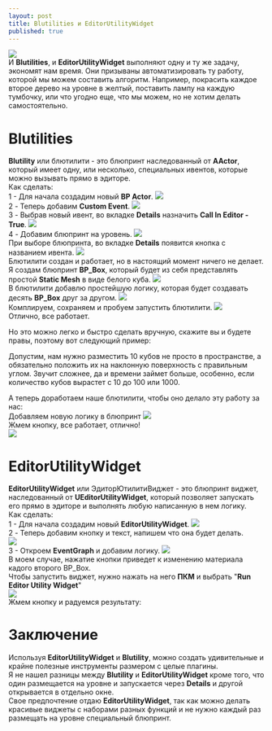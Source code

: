 ```yaml
---
layout: post
title: Blutilities и EditorUtilityWidget
published: true
---
```

![]({{site.baseurl}}/images/2023-01-03-blutilities-and-editorutilitywidget/2023-01-03-blutilities-and-editorutilitywidget.1.png)  
И **Blutilities**, и **EditorUtilityWidget** выполняют одну и ту же задачу, экономят нам время. Они призываны автоматизировать ту работу, которой мы можем составить алгоритм.
Например, покрасить каждое второе дерево на уровне в желтый, поставить лампу на каждую тумбочку, или что угодно еще, что мы можем, но не хотим делать самостоятельно.

# Blutilities
**Blutility** или блютилити - это блюпринт наследованный от **AActor**, который имеет одну, или несколько, специальных ивентов, которые можно вызывать прямо в эдиторе.  
Как сделать:  
1 - Для начала создадим новый **BP Actor**.
![]({{site.baseurl}}/images/2023-01-03-blutilities-and-editorutilitywidget/2023-01-03-blutilities-and-editorutilitywidget.2.png)  
2 - Теперь добавим **Custom Event**.
![]({{site.baseurl}}/images/2023-01-03-blutilities-and-editorutilitywidget/2023-01-03-blutilities-and-editorutilitywidget.3.png)  
3 - Выбрав новый ивент, во вкладке **Details** назначить **Call In Editor - True**.
![]({{site.baseurl}}/images/2023-01-03-blutilities-and-editorutilitywidget/2023-01-03-blutilities-and-editorutilitywidget.4.png)  
4 - Добавим блюпринт на уровень.
![]({{site.baseurl}}/images/2023-01-03-blutilities-and-editorutilitywidget/2023-01-03-blutilities-and-editorutilitywidget.5.png)  
При выборе блюпринта, во вкладке **Details** появится кнопка с названием ивента.
![]({{site.baseurl}}/images/2023-01-03-blutilities-and-editorutilitywidget/2023-01-03-blutilities-and-editorutilitywidget.6.png)  
Блютилити создан и работает, но в настоящий момент ничего не делает.  
Я создам блюпринт **BP_Box**, который будет из себя представлять простой **Static Mesh** в виде белого куба.
![]({{site.baseurl}}/images/2023-01-03-blutilities-and-editorutilitywidget/2023-01-03-blutilities-and-editorutilitywidget.7.png)  
В блютилити добавлю простейшую логику, которая будет создавать десять **BP_Box** друг за другом.
![]({{site.baseurl}}/images/2023-01-03-blutilities-and-editorutilitywidget/2023-01-03-blutilities-and-editorutilitywidget.8.png)  
Комплируем, сохраняем и пробуем запустить блютилити.
![]({{site.baseurl}}/images/2023-01-03-blutilities-and-editorutilitywidget/2023-01-03-blutilities-and-editorutilitywidget.9.png)  
Отлично, все работает.  

Но это можно легко и быстро сделать вручную, скажите вы и будете правы, поэтому вот следующий пример:

Допустим, нам нужно разместить 10 кубов не просто в пространстве, а обязательно положить их на наклонную поверхность с правильным углом. Звучит сложнее, да и времени займет больше, особенно, если количество кубов вырастет с 10 до 100 или 1000.

А теперь доработаем наше блютилити, чтобы оно делало эту работу за нас:  
Добавляем новую логику в блюпринт
![]({{site.baseurl}}/images/2023-01-03-blutilities-and-editorutilitywidget/2023-01-03-blutilities-and-editorutilitywidget.10.png)  
Жмем кнопку, все работает, отлично!  
![]({{site.baseurl}}/images/2023-01-03-blutilities-and-editorutilitywidget/2023-01-03-blutilities-and-editorutilitywidget.11.png)  

# EditorUtilityWidget
**EditorUtilityWidget** или ЭдиторЮтилитиВиджет - это блюпринт виджет, наследованный от **UEditorUtilityWidget**, который позволяет запускать его прямо в эдиторе и выполнять любую написанную в нем логику.  
Как сделать:  
1 - Для начала создадим новый **EditorUtilityWidget**.
![]({{site.baseurl}}/images/2023-01-03-blutilities-and-editorutilitywidget/2023-01-03-blutilities-and-editorutilitywidget.12.png)  
2 - Теперь добавим кнопку и текст, напишем что она будет делать.  
![]({{site.baseurl}}/images/2023-01-03-blutilities-and-editorutilitywidget/2023-01-03-blutilities-and-editorutilitywidget.13.png)  
3 - Откроем **EventGraph** и добавим логику.
![]({{site.baseurl}}/images/2023-01-03-blutilities-and-editorutilitywidget/2023-01-03-blutilities-and-editorutilitywidget.14.png)  
В моем случае, нажатие кнопки приведет к изменению материала кадого второго BP_Box.  
Чтобы запустить виджет, нужно нажать на него **ПКМ** и выбрать "**Run Editor Utility Widget**"  
![]({{site.baseurl}}/images/2023-01-03-blutilities-and-editorutilitywidget/2023-01-03-blutilities-and-editorutilitywidget.14.png)  
Жмем кнопку и радуемся результату:


# Заключение
Используя **EditorUtilityWidget** и **Blutility**, можно создать удивительные и крайне полезные инструменты размером с целые плагины.  
Я не нашел разницы между **Blutility** и **EditorUtilityWidget** кроме того, что один размещается на уровне и запускается через **Details** и другой открывается в отдельно окне.  
Свое предпочтение отдаю **EditorUtilityWidget**, так как можно делать красивые виджеты с наборами разных функций и не нужно каждый раз размещать на уровне специальный блюпринт.
